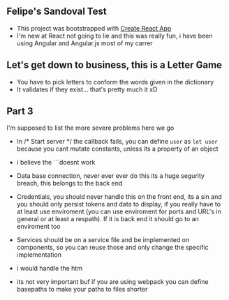 ## Felipe's Sandoval Test

- This project was bootstrapped with [Create React App](https://github.com/facebook/create-react-app)
- I'm new at React not going to lie and this was really fun, i have been using Angular and Angular.js most of my carrer

## Let's get down to business, this is a Letter Game

- You have to pick letters to conform the words given in the dictionary
- It validates if they exist... that's pretty much it xD

## Part 3

I'm supposed to list the more severe problems here we go

- In /* Start server */ the callback fails, you can define `user` as `let user` because you cant mutate constants, unless its a property of an object

- i believe the ```doesnt work

- Data base connection, never ever ever do this its a huge segurity breach, this belongs to the back end

- Credentials, you should never handle this on the front end, its a sin and you should only persist tokens
and data to display, if you really have to at least use enviroment (you can use enviroment for ports and URL's in general or at least a respath).
If it is back end it should go to an enviroment too

- Services should be on a service file and be implemented on components, so you can reuse those and only change the specific implementation

- i would handle the htm

- its not very important buf if you are using webpack you can define basepaths to make your paths to files shorter


